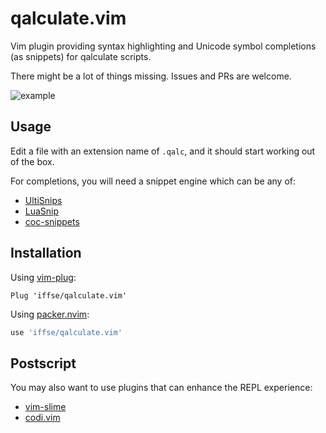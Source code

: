 # qalculate.vim

Vim plugin providing syntax highlighting and Unicode symbol completions (as snippets) for qalculate scripts.

There might be a lot of things missing. Issues and PRs are welcome.

![example](example.png)

## Usage

Edit a file with an extension name of `.qalc`, and it should start working out of the box.

For completions, you will need a snippet engine which can be any of:

- [UltiSnips](https://github.com/SirVer/ultisnips)
- [LuaSnip](https://github.com/L3MON4D3/LuaSnip)
- [coc-snippets](https://github.com/neoclide/coc-snippets)

## Installation

Using [vim-plug](https://github.com/junegunn/vim-plug):
```vim
Plug 'iffse/qalculate.vim'
```

Using [packer.nvim](wbthomason/packer.nvim):
```lua
use 'iffse/qalculate.vim'
```

## Postscript

You may also want to use plugins that can enhance the REPL experience:

- [vim-slime](https://github.com/jpalardy/vim-slime)
- [codi.vim](https://github.com/metakirby5/codi.vim)
